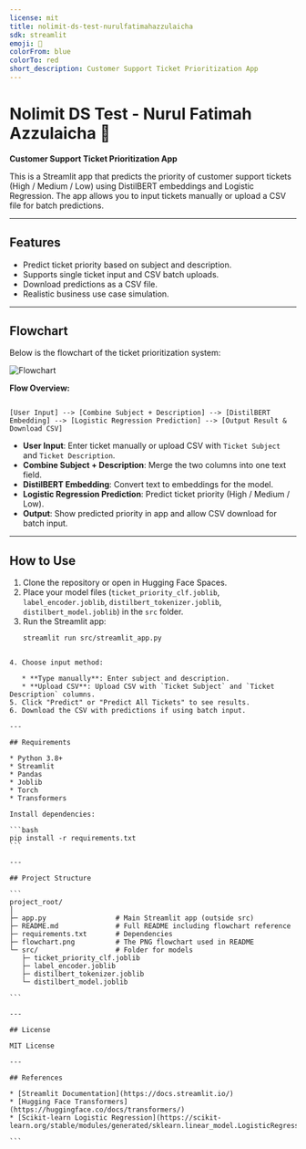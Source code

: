 ```yaml
---
license: mit
title: nolimit-ds-test-nurulfatimahazzulaicha
sdk: streamlit
emoji: 🚀
colorFrom: blue
colorTo: red
short_description: Customer Support Ticket Prioritization App
---
```

# Nolimit DS Test - Nurul Fatimah Azzulaicha 🚀

**Customer Support Ticket Prioritization App**  

This is a Streamlit app that predicts the priority of customer support tickets (High / Medium / Low) using DistilBERT embeddings and Logistic Regression. The app allows you to input tickets manually or upload a CSV file for batch predictions.

---

## Features

- Predict ticket priority based on subject and description.
- Supports single ticket input and CSV batch uploads.
- Download predictions as a CSV file.
- Realistic business use case simulation.

---

## Flowchart

Below is the flowchart of the ticket prioritization system:

![Flowchart](flowchart.png)

**Flow Overview:**

```

[User Input] --> [Combine Subject + Description] --> [DistilBERT Embedding] --> [Logistic Regression Prediction] --> [Output Result & Download CSV]

````

- **User Input**: Enter ticket manually or upload CSV with `Ticket Subject` and `Ticket Description`.
- **Combine Subject + Description**: Merge the two columns into one text field.
- **DistilBERT Embedding**: Convert text to embeddings for the model.
- **Logistic Regression Prediction**: Predict ticket priority (High / Medium / Low).
- **Output**: Show predicted priority in app and allow CSV download for batch input.

---

## How to Use

1. Clone the repository or open in Hugging Face Spaces.
2. Place your model files (`ticket_priority_clf.joblib`, `label_encoder.joblib`, `distilbert_tokenizer.joblib`, `distilbert_model.joblib`) in the `src` folder.
3. Run the Streamlit app:
   ```bash
   streamlit run src/streamlit_app.py
````

4. Choose input method:

   * **Type manually**: Enter subject and description.
   * **Upload CSV**: Upload CSV with `Ticket Subject` and `Ticket Description` columns.
5. Click "Predict" or "Predict All Tickets" to see results.
6. Download the CSV with predictions if using batch input.

---

## Requirements

* Python 3.8+
* Streamlit
* Pandas
* Joblib
* Torch
* Transformers

Install dependencies:

```bash
pip install -r requirements.txt
```

---

## Project Structure

```
project_root/
│
├─ app.py                 # Main Streamlit app (outside src)
├─ README.md              # Full README including flowchart reference
├─ requirements.txt       # Dependencies
├─ flowchart.png          # The PNG flowchart used in README
└─ src/                   # Folder for models
   ├─ ticket_priority_clf.joblib
   ├─ label_encoder.joblib
   ├─ distilbert_tokenizer.joblib
   └─ distilbert_model.joblib

```

---

## License

MIT License

---

## References

* [Streamlit Documentation](https://docs.streamlit.io/)
* [Hugging Face Transformers](https://huggingface.co/docs/transformers/)
* [Scikit-learn Logistic Regression](https://scikit-learn.org/stable/modules/generated/sklearn.linear_model.LogisticRegression.html)

```